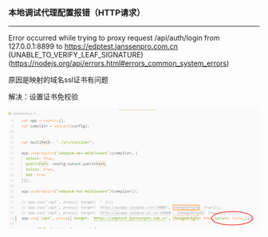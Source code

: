 ### 本地调试代理配置报错（HTTP请求）

---
Error occurred while trying to proxy request /api/auth/login from 127.0.0.1:8899 to https://edptest.janssenpro.com.cn (UNABLE_TO_VERIFY_LEAF_SIGNATURE) (https://nodejs.org/api/errors.html#errors_common_system_errors)

原因是映射的域名ssl证书有问题 

解决：设置证书免校验

![](../../images/2019/Sep120191.png)